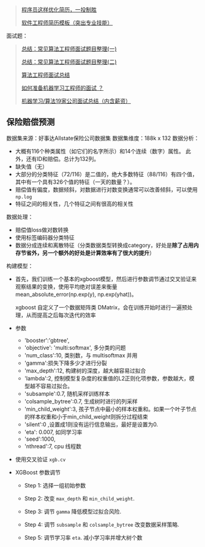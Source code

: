 > [程序员这样优化简历，一投制胜](https://blog.csdn.net/ouyang_peng/article/details/50747145)
>
> [软件工程师简历模板（突出专业技能）](https://cv.qiaobutang.com/lp/51bed69e0cf27180ee1f95d6)



面试题：

> [总结：常见算法工程师面试题目整理(一)](https://www.jianshu.com/p/c3c921dca07b)
>
> [总结：常见算法工程师面试题目整理(二)](https://www.jianshu.com/p/4f91f0dcba95)
>
> [算法工程师面试总结](https://zhuanlan.zhihu.com/p/28760907)
>
> [如何准备机器学习工程师的面试 ？](https://zhuanlan.zhihu.com/p/29969587)
>
> [机器学习/算法19家公司面试总结（内含薪资）](https://www.jianshu.com/p/fc9b6e1b4041)
>
> []()

## 保险赔偿预测

数据集来源：好事达Allstate保险公司数据集
数据集维度：188k x 132
数据分析：

- 大概有116个种类属性（如它们的名字所示）和14个连续（数字）属性。 此外，还有ID和赔偿。总计为132列。
- 缺失值（无）
- 大部分的分类特征（72/116）是二值的，绝大多数特征（88/116）有四个值，其中有一个具有326个值的特征（一天的数量？）。
- 赔偿值有偏度，数据倾斜，对数据进行对数变换通常可以改善倾斜，可以使用 `np.log`
- 特征之间的相关性，几个特征之间有很高的相关性

数据处理：

- 赔偿值loss做对数转换
- 使用标签编码器分类特征
- 数据分成连续和离散特征（分类数据类型转换成category，好处是**除了占用内存节省外，另一个额外的好处是计算效率有了很大的提升**）

构建模型：

- 首先，我们训练一个基本的xgboost模型，然后进行参数调节通过交叉验证来观察结果的变换，使用平均绝对误差来衡量 mean_absolute_error(np.exp(y), np.exp(yhat))。

  xgboost 自定义了一个数据矩阵类 DMatrix，会在训练开始时进行一遍预处理，从而提高之后每次迭代的效率

- 参数

  - 'booster':'gbtree',
  - 'objective': 'multi:softmax', 多分类的问题
  - 'num_class':10, 类别数，与 multisoftmax 并用
  - 'gamma':损失下降多少才进行分裂
  - 'max_depth':12, 构建树的深度，越大越容易过拟合
  - 'lambda':2, 控制模型复杂度的权重值的L2正则化项参数，参数越大，模型越不容易过拟合。
  - 'subsample':0.7, 随机采样训练样本
  - 'colsample_bytree':0.7, 生成树时进行的列采样
  - 'min_child_weight':3, 孩子节点中最小的样本权重和。如果一个叶子节点的样本权重和小于min_child_weight则拆分过程结束
  - 'silent':0 ,设置成1则没有运行信息输出，最好是设置为0.
  - 'eta': 0.007, 如同学习率
  - 'seed':1000,
  - 'nthread':7, cpu 线程数

- 使用交叉验证 `xgb.cv`

- XGBoost 参数调节

  - Step 1: 选择一组初始参数

  - Step 2: 改变 `max_depth` 和 `min_child_weight`.

  - Step 3: 调节 `gamma` 降低模型过拟合风险.

  - Step 4: 调节 `subsample` 和 `colsample_bytree` 改变数据采样策略.

  - Step 5: 调节学习率 `eta`.  减小学习率并增大树个数











